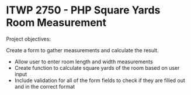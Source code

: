 # ITWP 2750 - PHP Square Yards Room Measurement

Project objectives:

Create a form to gather measurements and calculate the result.
- Allow user to enter room length and width measurements
- Create function to calculate square yards of the room based on user input
- Include validation for all of the form fields to check if they are filled out and in the correct format
